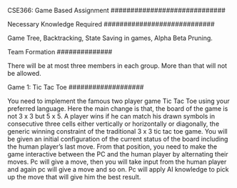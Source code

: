 CSE366: Game Based Assignment
#############################

Necessary Knowledge Required
############################

Game Tree, Backtracking, State Saving in games, Alpha Beta Pruning. 

Team Formation 
##############

There will be at most three members in each group. More than that will not be allowed. 

Game 1: Tic Tac Toe 
###################

You need to implement the famous two player game Tic Tac Toe using your preferred language. Here the 
main change is that, the board of the game is not 3 x 3 but 5 x 5. A player wins if he can match his drawn 
symbols in consecutive three cells either vertically or horizontally or diagonally, the generic winning 
constraint of the traditional 3 x 3 tic tac toe game. 
You will be given an initial configuration of the current status of the board including the human player’s last 
move. From that position, you need to make the game interactive between the PC and the human player 
by alternating their moves. Pc will give a move, then you will take input from the human player and again 
pc will give a move and so on. Pc will apply AI knowledge to pick up the move that will give him the best 
result.
